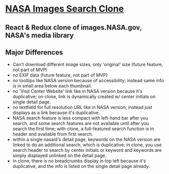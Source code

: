# [NASA Images Search Clone](https://nasasearchclone.now.sh/)

## React & Redux clone of images.NASA.gov, NASA's media library

## Major Differences

- Can't download different image sizes, only 'original' size (future feature, not part of MVP)
- no EXIF data (future feature, not part of MVP)
- no tooltips like NASA version because of accessibility; instead same info is in small area below each thumbnail.
- no 'Visit Center Website' link like in NASA version because it's duplicative; on clone, link is dynamically created w/ center initials on single detail page.
- no textfield for full resolution URL like in NASA version; instead just displays as a link because it's duplicative.
- NASA search feature is less compact with left-hand bar after you search, and some search features are not available until after you search the first time; with clone, a full-featured search function is in header and available from first search.
- within a single nasaid's detail page, keywords on the NASA version are linked to do an additional search, which is duplicative; in clone, you use search header to search by center initials or keyword and keywords are simply displayed unlinked on the detail page.
- in clone, there is no breadcrumbs display in top left because it's duplicative, and the info is listed on the single detail page already.
